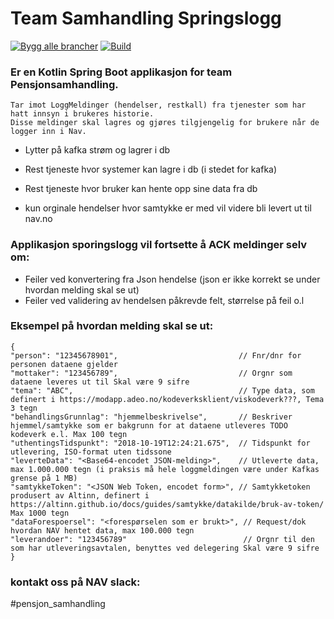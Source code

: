 
# Team Samhandling Springslogg

[![Bygg alle brancher](https://github.com/navikt/sporingslogg/actions/workflows/bygg_alle_brancher.yml/badge.svg)](https://github.com/navikt/sporingslogg/actions/workflows/bygg_alle_brancher.yml)
[![Build](https://github.com/navikt/sporingslogg/workflows/Bygg%20og%20deploy/badge.svg)](https://github.com/navikt/sporingslogg/workflows/Bygg%20og%20deploy)

### Er en Kotlin Spring Boot applikasjon for team Pensjonsamhandling.

```
Tar imot LoggMeldinger (hendelser, restkall) fra tjenester som har hatt innsyn i brukeres historie.
Disse meldinger skal lagres og gjøres tilgjengelig for brukere når de logger inn i Nav.
```

* Lytter på kafka strøm og lagrer i db
* Rest tjeneste hvor systemer kan lagre i db (i stedet for kafka)

* Rest tjeneste hvor bruker kan hente opp sine data fra db
 - kun orginale hendelser hvor samtykke er med vil videre bli levert ut til nav.no

### Applikasjon sporingslogg vil fortsette å ACK meldinger selv om:
* Feiler ved konvertering fra Json hendelse (json er ikke korrekt se under hvordan melding skal se ut)
* Feiler ved validering av hendelsen påkrevde felt, størrelse på feil o.l 



### Eksempel på hvordan melding skal se ut:

```
{
"person": "12345678901",                           // Fnr/dnr for personen dataene gjelder
"mottaker": "123456789",                           // Orgnr som dataene leveres ut til Skal være 9 sifre
"tema": "ABC",                                     // Type data, som definert i https://modapp.adeo.no/kodeverksklient/viskodeverk???, Tema 3 tegn
"behandlingsGrunnlag": "hjemmelbeskrivelse",       // Beskriver hjemmel/samtykke som er bakgrunn for at dataene utleveres TODO kodeverk e.l. Max 100 tegn
"uthentingsTidspunkt": "2018-10-19T12:24:21.675",  // Tidspunkt for utlevering, ISO-format uten tidssone
"leverteData": "<Base64-encodet JSON-melding>",    // Utleverte data, max 1.000.000 tegn (i praksis må hele loggmeldingen være under Kafkas grense på 1 MB)
"samtykkeToken": "<JSON Web Token, encodet form>", // Samtykketoken produsert av Altinn, definert i https://altinn.github.io/docs/guides/samtykke/datakilde/bruk-av-token/ Max 1000 tegn
"dataForespoersel": "<forespørselen som er brukt>", // Request/dok hvordan NAV hentet data, max 100.000 tegn
"leverandoer": "123456789"                          // Orgnr til den som har utleveringsavtalen, benyttes ved delegering Skal være 9 sifre
}
```



### kontakt oss på NAV slack: 
#pensjon_samhandling
